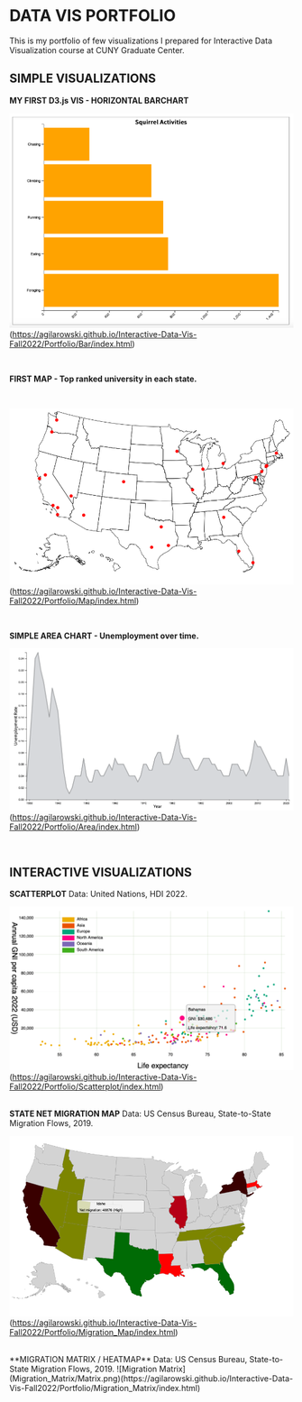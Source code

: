 # DATA VIS PORTFOLIO

This is my portfolio of few visualizations I prepared for Interactive Data Visualization course at CUNY Graduate Center.
<br>

## SIMPLE VISUALIZATIONS

**MY FIRST D3.js VIS - HORIZONTAL BARCHART**

![Horizontal Barchart](Bar/Bar_chart.png)(https://agilarowski.github.io/Interactive-Data-Vis-Fall2022/Portfolio/Bar/index.html)

<br>

**FIRST MAP - Top ranked university in each state.**

<br>

![US Universities Map](Map/Simple_map.png)(https://agilarowski.github.io/Interactive-Data-Vis-Fall2022/Portfolio/Map/index.html)

<br>

**SIMPLE AREA CHART - Unemployment over time.**

![Unemployment Area Time Series](Area/Area_chart.png)(https://agilarowski.github.io/Interactive-Data-Vis-Fall2022/Portfolio/Area/index.html)

<br>

## INTERACTIVE VISUALIZATIONS

**SCATTERPLOT** Data: United Nations, HDI 2022.

![Interactive Scatterplot](Scatterplot/Scatterplot.png)(https://agilarowski.github.io/Interactive-Data-Vis-Fall2022/Portfolio/Scatterplot/index.html)
<br>
<br>

**STATE NET MIGRATION MAP** Data: US Census Bureau, State-to-State Migration Flows, 2019.

![Net Migration Map](Migration_Map/Migration_map.png)(https://agilarowski.github.io/Interactive-Data-Vis-Fall2022/Portfolio/Migration_Map/index.html)

<br>
**MIGRATION MATRIX / HEATMAP** Data: US Census Bureau, State-to-State Migration Flows, 2019.
![Migration Matrix](Migration_Matrix/Matrix.png)(https://agilarowski.github.io/Interactive-Data-Vis-Fall2022/Portfolio/Migration_Matrix/index.html)
